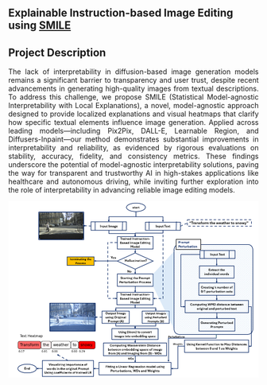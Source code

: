 ## Explainable Instruction-based Image Editing using <a href = "https://github.com/Dependable-Intelligent-Systems-Lab/xwhy"><b>SMILE</b></a>

## Project Description
<p align="justify">The lack of interpretability in diffusion-based image generation models remains a significant barrier to transparency and user trust, despite recent advancements in generating high-quality images from textual descriptions. To address this challenge, we propose SMILE (Statistical Model-agnostic Interpretability with Local Explanations), a novel, model-agnostic approach designed to provide localized explanations and visual heatmaps that clarify how specific textual elements influence image generation. Applied across leading models—including Pix2Pix, DALL-E, Learnable Region, and Diffusers-Inpaint—our method demonstrates substantial improvements in interpretability and reliability, as evidenced by rigorous evaluations on stability, accuracy, fidelity, and consistency metrics. These findings underscore the potential of model-agnostic interpretability solutions, paving the way for transparent and trustworthy AI in high-stakes applications like healthcare and autonomous driving, while inviting further exploration into the role of interpretability in advancing reliable image editing models.</p>
 <img src="docs/Figures/flow.png">
